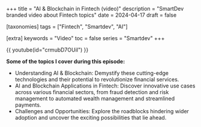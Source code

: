 +++
title = "AI & Blockchain in Fintech (video)"
description = "SmartDev branded video about Fintech topics"
date = 2024-04-17
draft = false

[taxonomies]
tags = ["Fintech", "Smartdev", "AI"]

[extra]
keywords = "Video"
toc = false
series = "Smartdev"
+++

{{ youtube(id="crmubD7OUiI") }}

**Some of the topics I cover during this episode:**

- Understanding AI & Blockchain: Demystify these cutting-edge technologies and their potential to revolutionize financial services.
- AI and Blockchain Applications in Fintech: Discover innovative use cases across various financial sectors, from fraud detection and risk management to automated wealth management and streamlined payments.
- Challenges and Opportunities: Explore the roadblocks hindering wider adoption and uncover the exciting possibilities that lie ahead.

